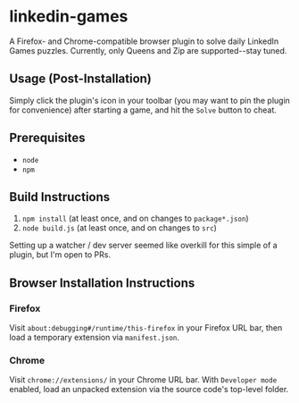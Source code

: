 # linkedin-games

A Firefox- and Chrome-compatible browser plugin to solve daily LinkedIn Games puzzles. Currently, only Queens and Zip are supported--stay tuned.

## Usage (Post-Installation)

Simply click the plugin's icon in your toolbar (you may want to pin the plugin for convenience) after starting a game, and hit the `Solve` button to cheat.

## Prerequisites

- `node`
- `npm`

## Build Instructions

1. `npm install` (at least once, and on changes to `package*.json`)
2. `node build.js` (at least once, and on changes to `src`)

Setting up a watcher / dev server seemed like overkill for this simple of a plugin, but I'm open to PRs.

## Browser Installation Instructions

### Firefox

Visit `about:debugging#/runtime/this-firefox` in your Firefox URL bar, then load a temporary extension via `manifest.json`.

### Chrome

Visit `chrome://extensions/` in your Chrome URL bar. With `Developer mode` enabled, load an unpacked extension via the source code's top-level folder.
